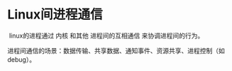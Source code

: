 # Linux间进程通信



​	linux的进程通过 内核 和其他 进程间的互相通信 来协调进程间的行为。

​	进程间通信的场景：数据传输、共享数据、通知事件、资源共享、进程控制（如debug）。




